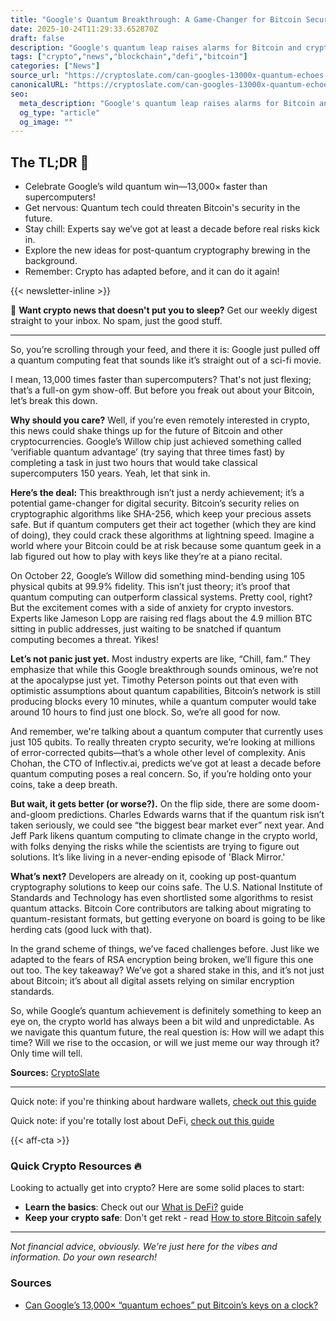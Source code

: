 ```yaml
---
title: "Google's Quantum Breakthrough: A Game-Changer for Bitcoin Security?"
date: 2025-10-24T11:29:33.652870Z
draft: false
description: "Google's quantum leap raises alarms for Bitcoin and crypto security. What's the future of DeFi amidst this quantum computing evolution?"
tags: ["crypto","news","blockchain","defi","bitcoin"]
categories: ["News"]
source_url: "https://cryptoslate.com/can-googles-13000x-quantum-echoes-put-bitcoins-keys-on-a-clock/"
canonicalURL: "https://cryptoslate.com/can-googles-13000x-quantum-echoes-put-bitcoins-keys-on-a-clock/"
seo:
  meta_description: "Google's quantum leap raises alarms for Bitcoin and crypto security. What's the future of DeFi amidst this quantum computing evolution?"
  og_type: "article"
  og_image: ""
---
```


## The TL;DR 📝

- Celebrate Google’s wild quantum win—13,000× faster than supercomputers!
- Get nervous: Quantum tech could threaten Bitcoin's security in the future.
- Stay chill: Experts say we’ve got at least a decade before real risks kick in.
- Explore the new ideas for post-quantum cryptography brewing in the background.
- Remember: Crypto has adapted before, and it can do it again!

{{< newsletter-inline >}}

📧 **Want crypto news that doesn't put you to sleep?** Get our weekly digest straight to your inbox. No spam, just the good stuff.

---

So, you’re scrolling through your feed, and there it is: Google just pulled off a quantum computing feat that sounds like it’s straight out of a sci-fi movie. 

I mean, 13,000 times faster than supercomputers? That's not just flexing; that’s a full-on gym show-off. But before you freak out about your Bitcoin, let’s break this down. 

**Why should you care?** Well, if you’re even remotely interested in crypto, this news could shake things up for the future of Bitcoin and other cryptocurrencies. Google’s Willow chip just achieved something called ‘verifiable quantum advantage’ (try saying that three times fast) by completing a task in just two hours that would take classical supercomputers 150 years. Yeah, let that sink in. 

**Here’s the deal:** This breakthrough isn’t just a nerdy achievement; it’s a potential game-changer for digital security. Bitcoin’s security relies on cryptographic algorithms like SHA-256, which keep your precious assets safe. But if quantum computers get their act together (which they are kind of doing), they could crack these algorithms at lightning speed. Imagine a world where your Bitcoin could be at risk because some quantum geek in a lab figured out how to play with keys like they’re at a piano recital. 

On October 22, Google’s Willow did something mind-bending using 105 physical qubits at 99.9% fidelity. This isn’t just theory; it’s proof that quantum computing can outperform classical systems. Pretty cool, right? But the excitement comes with a side of anxiety for crypto investors. Experts like Jameson Lopp are raising red flags about the 4.9 million BTC sitting in public addresses, just waiting to be snatched if quantum computing becomes a threat. Yikes! 

**Let’s not panic just yet.** Most industry experts are like, “Chill, fam.” They emphasize that while this Google breakthrough sounds ominous, we’re not at the apocalypse just yet. Timothy Peterson points out that even with optimistic assumptions about quantum capabilities, Bitcoin’s network is still producing blocks every 10 minutes, while a quantum computer would take around 10 hours to find just one block. So, we’re all good for now. 

And remember, we're talking about a quantum computer that currently uses just 105 qubits. To really threaten crypto security, we’re looking at millions of error-corrected qubits—that’s a whole other level of complexity. Anis Chohan, the CTO of Inflectiv.ai, predicts we’ve got at least a decade before quantum computing poses a real concern. So, if you’re holding onto your coins, take a deep breath. 

**But wait, it gets better (or worse?).** On the flip side, there are some doom-and-gloom predictions. Charles Edwards warns that if the quantum risk isn’t taken seriously, we could see “the biggest bear market ever” next year. And Jeff Park likens quantum computing to climate change in the crypto world, with folks denying the risks while the scientists are trying to figure out solutions. It’s like living in a never-ending episode of 'Black Mirror.' 

**What’s next?** Developers are already on it, cooking up post-quantum cryptography solutions to keep our coins safe. The U.S. National Institute of Standards and Technology has even shortlisted some algorithms to resist quantum attacks. Bitcoin Core contributors are talking about migrating to quantum-resistant formats, but getting everyone on board is going to be like herding cats (good luck with that). 

In the grand scheme of things, we’ve faced challenges before. Just like we adapted to the fears of RSA encryption being broken, we’ll figure this one out too. The key takeaway? We’ve got a shared stake in this, and it’s not just about Bitcoin; it’s about all digital assets relying on similar encryption standards. 

So, while Google’s quantum achievement is definitely something to keep an eye on, the crypto world has always been a bit wild and unpredictable. As we navigate this quantum future, the real question is: How will we adapt this time? Will we rise to the occasion, or will we just meme our way through it? Only time will tell. 

**Sources:** [CryptoSlate](https://cryptoslate.com/can-googles-13000x-quantum-echoes-put-bitcoins-keys-on-a-clock/)

---

Quick note: if you're thinking about hardware wallets, [check out this guide](/pages/best-hardware-wallets/)

Quick note: if you're totally lost about DeFi, [check out this guide](/pages/what-is-defi/)

{{< aff-cta >}}

### Quick Crypto Resources 🔥

Looking to actually get into crypto? Here are some solid places to start:
- **Learn the basics**: Check out our [What is DeFi?](/pages/what-is-defi/) guide
- **Keep your crypto safe**: Don't get rekt - read [How to store Bitcoin safely](/pages/how-to-store-bitcoin-safely/)


---

_Not financial advice, obviously. We're just here for the vibes and information. Do your own research!_

### Sources
- [Can Google’s 13,000× “quantum echoes” put Bitcoin’s keys on a clock?](https://cryptoslate.com/can-googles-13000x-quantum-echoes-put-bitcoins-keys-on-a-clock/)

